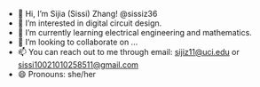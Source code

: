 - 👋 Hi, I’m Sijia (Sissi) Zhang! @sissiz36
- 👀 I’m interested in digital circuit design. 
- 🌱 I’m currently learning electrical engineering and mathematics. 
- 💞️ I’m looking to collaborate on ...
- 📫 You can reach out to me through email: sijiz11@uci.edu or sissi10021010258511@gmail.com
- 😄 Pronouns: she/her

<!---
sissiz36/sissiz36 is a ✨ special ✨ repository because its `README.md` (this file) appears on your GitHub profile.
You can click the Preview link to take a look at your changes.
--->
